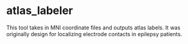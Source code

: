 # atlas_labeler
This tool takes in MNI coordinate files and outputs atlas labels. It was originally design for localizing electrode contacts in epilepsy patients.

